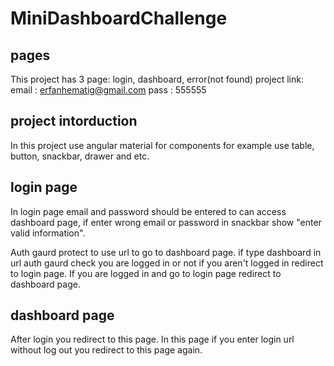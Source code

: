# MiniDashboardChallenge

## pages
This project has 3 page: login, dashboard, error(not found)
project link: 
email : erfanhematig@gmail.com
pass  : 555555

## project intorduction 
In this project use angular material for components for example use table, button, snackbar, drawer and etc.

## login page
In login page email and password should be entered to can access dashboard page, if enter wrong email or password in snackbar show "enter valid information".

Auth gaurd protect to use url to go to dashboard page. if type dashboard in url auth gaurd check you are logged in or not if you aren't logged in redirect to login page.
If you are logged in and go to login page redirect to dashboard page.

## dashboard page
After login you redirect to this page. In this page if you enter login url without log out you redirect to this page again.
